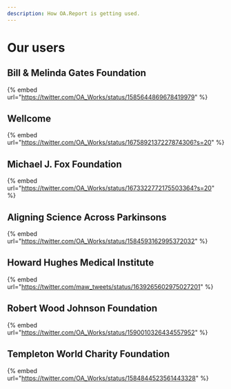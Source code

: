```yaml
---
description: How OA.Report is getting used.
---
```


# Our users

## Bill & Melinda Gates Foundation

{% embed url="https://twitter.com/OA_Works/status/1585644869678419979" %}

## Wellcome

{% embed url="https://twitter.com/OA_Works/status/1675892137227874306?s=20" %}

## Michael J. Fox Foundation

{% embed url="https://twitter.com/OA_Works/status/1673322772175503364?s=20" %}

## Aligning Science Across Parkinsons

{% embed url="https://twitter.com/OA_Works/status/1584593162995372032" %}

## Howard Hughes Medical Institute

{% embed url="https://twitter.com/maw_tweets/status/1639265602975027201" %}

## Robert Wood Johnson Foundation

{% embed url="https://twitter.com/OA_Works/status/1590010326434557952" %}

## Templeton World Charity Foundation

{% embed url="https://twitter.com/OA_Works/status/1584844523561443328" %}
